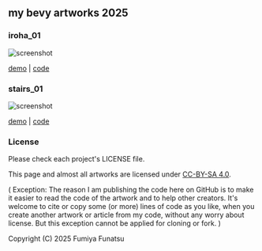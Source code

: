## my bevy artworks 2025

### iroha_01

![screenshot](https://funatsufumiya.github.io/iroha_01/screenshot.png)

[demo](https://funatsufumiya.github.io/iroha_01/) | [code](https://github.com/funatsufumiya/iroha_01)

### stairs_01

![screenshot](https://funatsufumiya.github.io/stairs_01/screenshot.png)

[demo](https://funatsufumiya.github.io/stairs_01/) | [code](https://github.com/funatsufumiya/stairs_01)

### License

Please check each project's LICENSE file.

This page and almost all artworks are licensed under [CC-BY-SA 4.0](https://creativecommons.org/licenses/by-sa/4.0/).

( Exception: The reason I am publishing the code here on GitHub is to make it easier to read the code of the artwork and to help other creators. It's welcome to cite or copy some (or more) lines of code as you like, when you create another artwork or article from my code, without any worry about license. But this exception cannot be applied for cloning or fork. )

Copyright (C) 2025 Fumiya Funatsu
